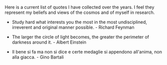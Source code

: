 Here is a current list of quotes I have collected over the years. I feel they represent my beliefs and views of the cosmos and of myself in research.

- Study hard what interests you the most in the most undisciplined, irreverent and original manner possible. - Richard Feynman

- The larger the circle of light becomes, the greater the perimeter of darkness around it. - Albert Einstein

- Il bene si fa ma non si dice e certe medaglie si appendono all'anima, non alla giacca. - Gino Bartali